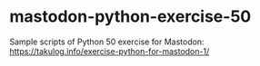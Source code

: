 # mastodon-python-exercise-50
Sample scripts of Python 50 exercise for Mastodon: https://takulog.info/exercise-python-for-mastodon-1/

